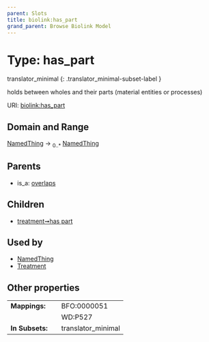 ```yaml
---
parent: Slots
title: biolink:has_part
grand_parent: Browse Biolink Model
---
```


# Type: has_part

translator_minimal
{: .translator_minimal-subset-label }


holds between wholes and their parts (material entities or processes)

URI: [biolink:has_part](https://w3id.org/biolink/vocab/has_part)

## Domain and Range

[NamedThing](NamedThing.md) ->  <sub>0..*</sub> [NamedThing](NamedThing.md)

## Parents

 *  is_a: [overlaps](overlaps.md)

## Children

 *  [treatment➞has part](treatment_has_part.md)

## Used by

 * [NamedThing](NamedThing.md)
 * [Treatment](Treatment.md)

## Other properties

|  |  |  |
| --- | --- | --- |
| **Mappings:** | | BFO:0000051 |
|  | | WD:P527 |
| **In Subsets:** | | translator_minimal |

